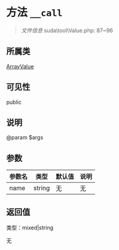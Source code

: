 # 方法 `__call`

> *文件信息* suda\tool\Value.php: 87~96

## 所属类 

[ArrayValue](../ArrayValue.md)

## 可见性

public

## 说明

@param $args

## 参数


| 参数名 | 类型 | 默认值 | 说明 |
|--------|-----|-------|-------|
| name |  string | 无 | 无 |



## 返回值

类型：mixed|string

无

